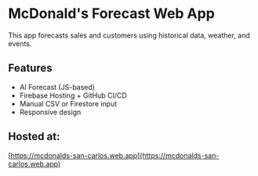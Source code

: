 # McDonald's Forecast Web App

This app forecasts sales and customers using historical data, weather, and events.

## Features
- AI Forecast (JS-based)
- Firebase Hosting + GitHub CI/CD
- Manual CSV or Firestore input
- Responsive design

## Hosted at:
[https://mcdonalds-san-carlos.web.app](https://mcdonalds-san-carlos.web.app)
